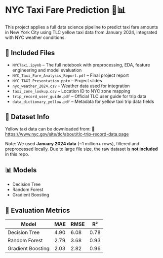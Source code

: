 # NYC Taxi Fare Prediction 🚕📊

This project applies a full data science pipeline to predict taxi fare amounts in New York City using TLC yellow taxi data from January 2024, integrated with NYC weather conditions.

## 📁 Included Files
- `NYCTaxi.ipynb` – The full notebook with preprocessing, EDA, feature engineering and model evaluation
- `NYC_Taxi_Fare_Analysis_Report.pdf` – Final project report 
- `NYC_TAXI_Presentation.pptx` – Project slides
- `nyc_weather_2024.csv` – Weather data used for integration
- `taxi_zone_lookup.csv` – Location ID to NYC zone mapping
- `trip_record_user_guide.pdf` – Official TLC user guide for trip data
- `data_dictionary_yellow.pdf` – Metadata for yellow taxi trip data fields

## 🧪 Dataset Info
Yellow taxi data can be downloaded from:
📎 https://www.nyc.gov/site/tlc/about/tlc-trip-record-data.page

Note: We used **January 2024 data** (~1 million+ rows), filtered and preprocessed locally. Due to large file size, the raw dataset is **not included** in this repo.

## 📊 Models
- Decision Tree
- Random Forest
- Gradient Boosting

## 🔢 Evaluation Metrics
| Model            | MAE  | RMSE | R²   |
|------------------|------|------|------|
| Decision Tree    | 4.90 | 6.08 | 0.78 |
| Random Forest    | 2.79 | 3.68 | 0.93 |
| Gradient Boosting| 2.03 | 2.82 | 0.96 |



